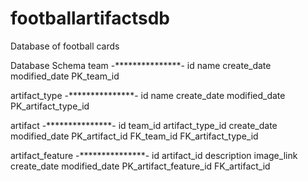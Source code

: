 # footballartifactsdb
Database of football cards

Database Schema
team
-***************-
id
name
create_date
modified_date
PK_team_id

artifact_type
-***************-
id
name
create_date
modified_date
PK_artifact_type_id

artifact
-***************-
id
team_id
artifact_type_id
create_date
modified_date
PK_artifact_id
FK_team_id
FK_artifact_type_id

artifact_feature
-***************-
id
artifact_id
description
image_link
create_date
modified_date
PK_artifact_feature_id
FK_artifact_id
